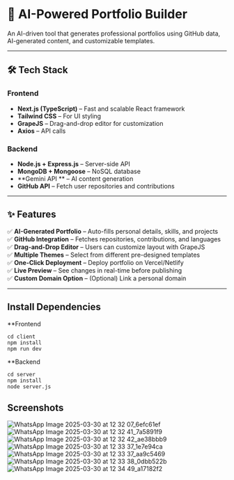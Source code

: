 # 🚀 AI-Powered Portfolio Builder

An AI-driven tool that generates professional portfolios using GitHub data, AI-generated content, and customizable templates.

---

## 🛠️ Tech Stack

### **Frontend**
- **Next.js (TypeScript)** – Fast and scalable React framework
- **Tailwind CSS** – For UI styling
- **GrapeJS** – Drag-and-drop editor for customization
- **Axios** – API calls

### **Backend**
- **Node.js + Express.js** – Server-side API
- **MongoDB + Mongoose** – NoSQL database
- **Gemini API ** – AI content generation
- **GitHub API** – Fetch user repositories and contributions

---

## ✨ Features
✅ **AI-Generated Portfolio** – Auto-fills personal details, skills, and projects  
✅ **GitHub Integration** – Fetches repositories, contributions, and languages  
✅ **Drag-and-Drop Editor** – Users can customize layout with GrapeJS  
✅ **Multiple Themes** – Select from different pre-designed templates  
✅ **One-Click Deployment** – Deploy portfolio on Vercel/Netlify  
✅ **Live Preview** – See changes in real-time before publishing  
✅ **Custom Domain Option** – (Optional) Link a personal domain  

---

## Install Dependencies
 **Frontend
```
cd client  
npm install  
npm run dev
```
 **Backend
```
cd server  
npm install  
node server.js
```

 ## Screenshots
 ![WhatsApp Image 2025-03-30 at 12 32 07_6efc61ef](https://github.com/user-attachments/assets/3fd1f069-5e3c-4c3d-a952-fa47a16366fd)
 ![WhatsApp Image 2025-03-30 at 12 32 41_7a5891f9](https://github.com/user-attachments/assets/af71c39b-14c7-46cf-a548-826230e223aa)
 ![WhatsApp Image 2025-03-30 at 12 32 42_ae38bbb9](https://github.com/user-attachments/assets/265802f7-6584-4f02-a3f9-fdda6d7c1478)
![WhatsApp Image 2025-03-30 at 12 33 37_1e7e94ca](https://github.com/user-attachments/assets/2d1840d0-922b-46bf-89a6-c723e3160f44)
![WhatsApp Image 2025-03-30 at 12 33 37_aa9c5469](https://github.com/user-attachments/assets/8e68adfb-35c3-46d6-8958-42a207538e22)
![WhatsApp Image 2025-03-30 at 12 33 38_0dbb522b](https://github.com/user-attachments/assets/56b872e7-7f09-4c73-a8e3-e5f0db7e3e75)
![WhatsApp Image 2025-03-30 at 12 34 49_a17182f2](https://github.com/user-attachments/assets/b7a566ce-295b-479c-8288-7f66d95686ea)


